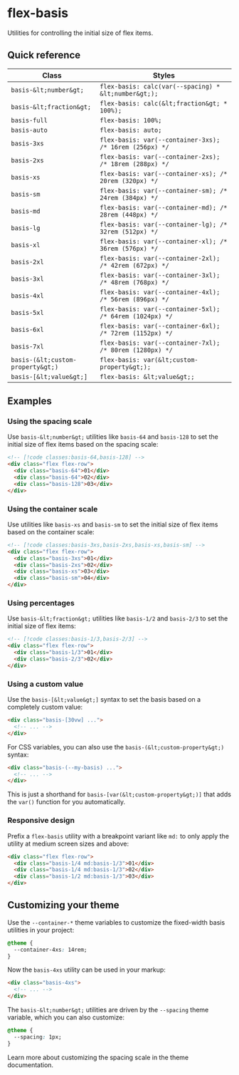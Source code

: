 # flex-basis

Utilities for controlling the initial size of flex items.

## Quick reference

| Class | Styles |
|---|---|
| `basis-&lt;number&gt;` | `flex-basis: calc(var(--spacing) * &lt;number&gt;);` |
| `basis-&lt;fraction&gt;` | `flex-basis: calc(&lt;fraction&gt; * 100%);` |
| `basis-full` | `flex-basis: 100%;` |
| `basis-auto` | `flex-basis: auto;` |
| `basis-3xs` | `flex-basis: var(--container-3xs); /* 16rem (256px) */` |
| `basis-2xs` | `flex-basis: var(--container-2xs); /* 18rem (288px) */` |
| `basis-xs` | `flex-basis: var(--container-xs); /* 20rem (320px) */` |
| `basis-sm` | `flex-basis: var(--container-sm); /* 24rem (384px) */` |
| `basis-md` | `flex-basis: var(--container-md); /* 28rem (448px) */` |
| `basis-lg` | `flex-basis: var(--container-lg); /* 32rem (512px) */` |
| `basis-xl` | `flex-basis: var(--container-xl); /* 36rem (576px) */` |
| `basis-2xl` | `flex-basis: var(--container-2xl); /* 42rem (672px) */` |
| `basis-3xl` | `flex-basis: var(--container-3xl); /* 48rem (768px) */` |
| `basis-4xl` | `flex-basis: var(--container-4xl); /* 56rem (896px) */` |
| `basis-5xl` | `flex-basis: var(--container-5xl); /* 64rem (1024px) */` |
| `basis-6xl` | `flex-basis: var(--container-6xl); /* 72rem (1152px) */` |
| `basis-7xl` | `flex-basis: var(--container-7xl); /* 80rem (1280px) */` |
| `basis-(&lt;custom-property&gt;)` | `flex-basis: var(&lt;custom-property&gt;);` |
| `basis-[&lt;value&gt;]` | `flex-basis: &lt;value&gt;;` |


## Examples

### Using the spacing scale

Use `basis-&lt;number&gt;` utilities like `basis-64` and `basis-128` to set the initial size of flex items based on the spacing scale:

```html
<!-- [!code classes:basis-64,basis-128] -->
<div class="flex flex-row">
  <div class="basis-64">01</div>
  <div class="basis-64">02</div>
  <div class="basis-128">03</div>
</div>
```

### Using the container scale

Use utilities like `basis-xs` and `basis-sm` to set the initial size of flex items based on the container scale:

```html
<!-- [!code classes:basis-3xs,basis-2xs,basis-xs,basis-sm] -->
<div class="flex flex-row">
  <div class="basis-3xs">01</div>
  <div class="basis-2xs">02</div>
  <div class="basis-xs">03</div>
  <div class="basis-sm">04</div>
</div>
```

### Using percentages

Use `basis-&lt;fraction&gt;` utilities like `basis-1/2` and `basis-2/3` to set the initial size of flex items:

```html
<!-- [!code classes:basis-1/3,basis-2/3] -->
<div class="flex flex-row">
  <div class="basis-1/3">01</div>
  <div class="basis-2/3">02</div>
</div>
```

### Using a custom value

Use the `basis-[&lt;value&gt;]` syntax to set the basis based on a completely custom value:

```html
<div class="basis-[30vw] ...">
  <!-- ... -->
</div>
```

For CSS variables, you can also use the `basis-(&lt;custom-property&gt;)` syntax:

```html
<div class="basis-(--my-basis) ...">
  <!-- ... -->
</div>
```

This is just a shorthand for `basis-[var(&lt;custom-property&gt;)]` that adds the `var()` function for you automatically.

### Responsive design

Prefix a `flex-basis` utility with a breakpoint variant like `md:` to only apply the utility at medium screen sizes and above:

```html
<div class="flex flex-row">
  <div class="basis-1/4 md:basis-1/3">01</div>
  <div class="basis-1/4 md:basis-1/3">02</div>
  <div class="basis-1/2 md:basis-1/3">03</div>
</div>
```


## Customizing your theme

Use the `--container-*` theme variables to customize the fixed-width basis utilities in your project:

```css
@theme {
  --container-4xs: 14rem;
}
```

Now the `basis-4xs` utility can be used in your markup:

```html
<div class="basis-4xs">
  <!-- ... -->
</div>
```

The `basis-&lt;number&gt;` utilities are driven by the `--spacing` theme variable, which you can also customize:

```css
@theme {
  --spacing: 1px;
}
```

Learn more about customizing the spacing scale in the theme documentation. 
